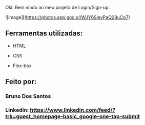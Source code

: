 Olá, Bem vindo ao meu projeto de Login/Sign-up.

![image][(https://photos.app.goo.gl/WJY6SievPaQ28uCp7)

## Ferramentas utilizadas:

* HTML

* CSS

* Flex-box

## Feito por:

### Bruno Dos Santos

### Linkedin: https://www.linkedin.com/feed/?trk=guest_homepage-basic_google-one-tap-submit
